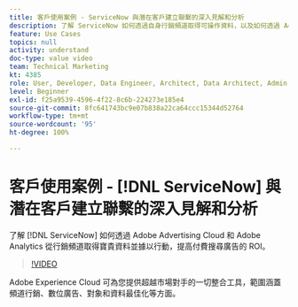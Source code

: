```yaml
---
title: 客戶使用案例 - ServiceNow 與潛在客戶建立聯繫的深入見解和分析
description: 了解 ServiceNow 如何透過自身行銷頻道取得可操作資料，以及如何透過 Adobe Advertising Cloud 和 Adobe Analytics 提高付費搜尋廣告的 ROI (投資回報率)。
feature: Use Cases
topics: null
activity: understand
doc-type: value video
team: Technical Marketing
kt: 4385
role: User, Developer, Data Engineer, Architect, Data Architect, Admin, Leader
level: Beginner
exl-id: f25a9539-4596-4f22-8c6b-224273e185e4
source-git-commit: 8fc641743bc9e07b838a22ca64ccc15344d52764
workflow-type: tm+mt
source-wordcount: '95'
ht-degree: 100%

---
```


# 客戶使用案例 - [!DNL ServiceNow] 與潛在客戶建立聯繫的深入見解和分析

了解 [!DNL ServiceNow] 如何透過 Adobe Advertising Cloud 和 Adobe Analytics 從行銷頻道取得寶貴資料並據以行動，提高付費搜尋廣告的 ROI。

>[!VIDEO](https://video.tv.adobe.com/v/31504/?quality=12&learn=on)

Adobe Experience Cloud 可為您提供超越市場對手的一切整合工具，範圍涵蓋頻道行銷、數位廣告、對象和資料最佳化等方面。
